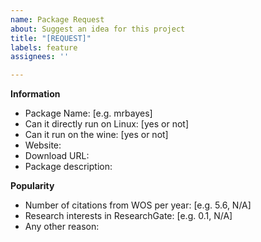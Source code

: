 ```yaml
---
name: Package Request
about: Suggest an idea for this project
title: "[REQUEST]"
labels: feature
assignees: ''

---
```


<!--
Please request one package in one issue! Use multi issues to multi requests.
Thanks!
-->

**Information**
 - Package Name: [e.g. mrbayes]
 - Can it directly run on Linux: [yes or not]
 - Can it run on the wine: [yes or not]
 -  Website:
 - Download URL:
 - Package description:

<!--
Popular packages would be considered priorly.
-->
**Popularity**
 - Number of citations from WOS per year: [e.g. 5.6, N/A]
 - Research interests in ResearchGate: [e.g. 0.1, N/A]
 - Any other reason:
